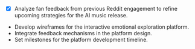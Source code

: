 - [x] Analyze fan feedback from previous Reddit engagement to refine upcoming strategies for the AI music release.
- Develop wireframes for the interactive emotional exploration platform.
- Integrate feedback mechanisms in the platform design.
- Set milestones for the platform development timeline.